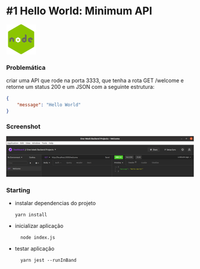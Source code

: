 # #1 Hello World:  Minimum API

<img src="https://raw.githubusercontent.com/robsonkades/vscode-express-snippets/master/images/node.png" alt="linguagem" width="80px"/>

### **Problemática**
criar uma API que rode na porta 3333, que tenha a rota GET /welcome e retorne um status 200 e um JSON com a seguinte estrutura:

```json
{
	"message": "Hello World"
}
```
### **Screenshot**

![screenshot](./screenshots/screen1.png)


### **Starting**

- instalar dependencias do projeto
	```shellscript
	yarn install
	```
- inicializar aplicação
  ```shellscript
	node index.js
	```
- testar  aplicação
  ```shellscript
	yarn jest --runInBand
	```